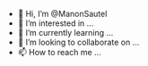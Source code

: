- 👋 Hi, I’m @ManonSautel
- 👀 I’m interested in ...
- 🌱 I’m currently learning ...
- 💞️ I’m looking to collaborate on ...
- 📫 How to reach me ...

<!---
ManonSautel/ManonSautel is a ✨ special ✨ repository because its `README.md` (this file) appears on your GitHub profile.
You can click the Preview link to take a look at your changes.
--->
